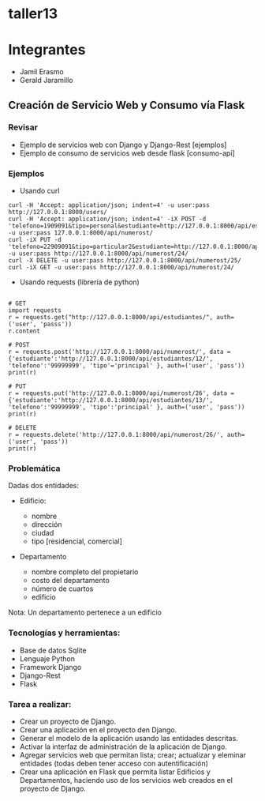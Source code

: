 # taller13
# Integrantes
- Jamil Erasmo
- Gerald Jaramillo
## Creación de Servicio Web y Consumo vía Flask

### Revisar
- Ejemplo de servicios web con Django y Django-Rest [ejemplos]
- Ejemplo de consumo de servicios web desde flask [consumo-api]

### Ejemplos
* Usando curl
```
curl -H 'Accept: application/json; indent=4' -u user:pass http://127.0.0.1:8000/users/
curl -H 'Accept: application/json; indent=4' -iX POST -d 'telefono=1909091&tipo=personal&estudiante=http://127.0.0.1:8000/api/estudiantes/4/' -u user:pass 127.0.0.1:8000/api/numerost/
curl -iX PUT -d 'telefono=22909091&tipo=particular2&estudiante=http://127.0.0.1:8000/api/estudiantes/13/' -u user:pass http://127.0.0.1:8000/api/numerost/24/
curl -X DELETE -u user:pass http://127.0.0.1:8000/api/numerost/25/
curl -iX GET -u user:pass http://127.0.0.1:8000/api/numerost/24/

```

* Usando requests (librería de python)

```

# GET
import requests
r = requests.get("http://127.0.0.1:8000/api/estudiantes/", auth=('user', 'passs'))
r.content

# POST
r = requests.post('http://127.0.0.1:8000/api/numerost/', data = {'estudiante':'http://127.0.0.1:8000/api/estudiantes/12/', 'telefono':'99999999', 'tipo'='principal' }, auth=('user', 'pass'))
print(r)

# PUT
r = requests.put('http://127.0.0.1:8000/api/numerost/26', data = {'estudiante':'http://127.0.0.1:8000/api/estudiantes/13/', 'telefono':'99999999', 'tipo':'principal' }, auth=('user', 'pass'))
print(r)

# DELETE
r = requests.delete('http://127.0.0.1:8000/api/numerost/26/', auth=('user', 'pass'))
print(r)
```


### Problemática

Dadas dos entidades:

* Edificio:
	* nombre
	* dirección
	* ciudad
	* tipo [residencial, comercial]

* Departamento
	* nombre completo del propietario
	* costo del departamento
	* número de cuartos
	* edificio

Nota: Un departamento pertenece a un edificio

### Tecnologías y herramientas:

- Base de datos Sqlite
- Lenguaje Python
- Framework Django
- Django-Rest
- Flask


### Tarea a realizar:

- Crear un proyecto de Django.
- Crear una aplicación en el proyecto den Django.
- Generar el modelo de la aplicación usando las entidades descritas.
- Activar la interfaz de administración de la aplicación de Django.
- Agregar servicios web que permitan lista; crear; actualizar y eleminar entidades (todas deben tener acceso con autentificación)
- Crear una aplicación en Flask que permita listar Edificios y Departamentos, haciendo uso de los servicios web creados en el proyecto de Django.
